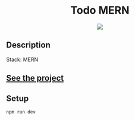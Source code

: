 <h1 align="center">Todo MERN</h1>
<p align="center">
  <img src="https://img.shields.io/badge/made%20by-opv1-blue.svg">
</p>

## Description

Stack: MERN

## [See the project](https://todo-mern-opv1.herokuapp.com/)

## Setup

```
npm run dev
```
